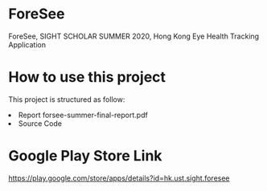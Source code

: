 # ForeSee
ForeSee, SIGHT SCHOLAR SUMMER 2020, Hong Kong Eye Health Tracking Application

# How to use this project
This project is structured as follow:

<li>Report forsee-summer-final-report.pdf</li>
<li>Source Code</li>

# Google Play Store Link
https://play.google.com/store/apps/details?id=hk.ust.sight.foresee
